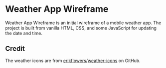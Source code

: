# Weather App Wireframe

Weather App Wireframe is an initial wireframe of a mobile weather app. The project is built from vanilla HTML, CSS, and some JavaScript for updating the date and time.

## Credit
The weather icons are from [erikflowers](https://github.com/erikflowers)/[weather-icons](https://github.com/erikflowers/weather-icons) on GitHub.